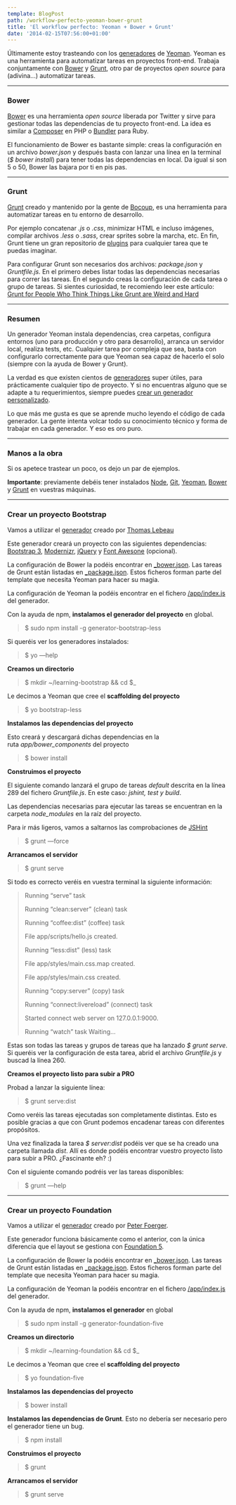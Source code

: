 ```yaml
---
template: BlogPost
path: /workflow-perfecto-yeoman-bower-grunt
title: 'El workflow perfecto: Yeoman + Bower + Grunt'
date: '2014-02-15T07:56:00+01:00'
---
```


Últimamente estoy trasteando con los [generadores](http://yeoman.io/community-generators.html) de [Yeoman](http://yeoman.io "Yeoman"). Yeoman es una herramienta para automatizar tareas en proyectos front-end. Trabaja conjuntamente con [Bower](http://bower.io) y [Grunt](http://gruntjs.com), otro par de proyectos *open source* para (adivina...) automatizar tareas.

***

### Bower

[Bower](http://bower.io) es una herramienta _open source_ liberada por Twitter y sirve para gestionar
todas las dependencias de tu proyecto front-end. La idea es similar a
[Composer](https://getcomposer.org/) en PHP o
[Bundler](http://bundler.io/) para Ruby.

El funcionamiento de Bower es bastante simple: creas la configuración en
un archivo *bower.json* y después basta con lanzar una línea en la
terminal (*$ bower install*) para tener todas las dependencias en local. Da
igual si son 5 o 50, Bower las bajara por ti en pis pas.

***

### Grunt

[Grunt](http://gruntjs.com) creado y mantenido por la gente de
[Bocoup](http://bocoup.com/), es una herramienta para automatizar tareas
en tu entorno de desarrollo.

Por ejemplo concatenar *.js* o *.css*, minimizar HTML e incluso
imágenes, compilar archivos *.less* o *.sass*, crear sprites sobre la
marcha, etc. En fin, Grunt tiene un gran repositorio de
[plugins](http://gruntjs.com/plugins "Grunt plugins") para cualquier
tarea que te puedas imaginar.

Para configurar Grunt son necesarios dos archivos: *package.json* y
*Gruntfile.js.* En el primero debes listar todas las dependencias
necesarias para correr las tareas. En el segundo creas la configuración
de cada tarea o grupo de tareas. Si sientes curiosidad, te recomiendo
leer este artículo: [Grunt for People Who Think Things Like Grunt are
Weird and
Hard](http://24ways.org/2013/grunt-is-not-weird-and-hard/ "Grunt for People Who Think Things Like Grunt are Weird and Hard")

***

### Resumen

Un generador Yeoman instala dependencias, crea carpetas, configura
entornos (uno para producción y otro para desarrollo), arranca un
servidor local, realiza tests, etc. Cualquier tarea por compleja que
sea, basta con configurarlo correctamente para que Yeoman sea capaz de
hacerlo el solo (siempre con la ayuda de Bower y Grunt).

La verdad es que existen cientos de
[generadores](http://yeoman.io/community-generators.html) super útiles,
para prácticamente cualquier tipo de proyecto. Y si no encuentras alguno
que se adapte a tu requerimientos, siempre puedes [crear un generador
personalizado](http://yeoman.io/generators.html#writing-your-first-generator "Yeoman: writing your first generator").

Lo que más me gusta es que se aprende mucho leyendo el código de cada
generador. La gente intenta volcar todo su conocimiento técnico y forma
de trabajar en cada generador. Y eso es oro puro.

***

### Manos a la obra

Si os apetece trastear un poco, os dejo un par de ejemplos.

**Importante**: previamente debéis tener instalados
[Node](http://nodejs.org/download/), [Git](http://git-scm.com/),
[Yeoman](http://yeoman.io/community-generators.html "Yeoman: community generators"),
[Bower](http://bower.io) y [Grunt](http://gruntjs.com) en vuestras
máquinas.

***

### Crear un proyecto Bootstrap

Vamos a utilizar
el [generador](https://github.com/Thomas-Lebeau/generator-bootstrap-less "yeoman generator bootstrap") creado
por [Thomas Lebeau](https://github.com/Thomas-Lebeau)

Este generador creará un proyecto con las siguientes dependencias:
[Bootstrap 3](http://getbootstrap.com),
[Modernizr](http://modernizr.com/), [jQuery](http://jquery.com/) y [Font
Awesone](http://fortawesome.github.io/Font-Awesome/) (opcional).

La configuración de Bower la podéis encontrar en
[\_bower.json](https://github.com/Thomas-Lebeau/generator-bootstrap-less/blob/master/app/templates/_bower.json). Las
tareas de Grunt están listadas en
[\_package.json](https://github.com/Thomas-Lebeau/generator-bootstrap-less/blob/master/app/templates/_package.json). Estos
ficheros forman parte del template que necesita Yeoman para hacer su
magia.

La configuración de Yeoman la podéis encontrar en el fichero
[/app/index.js](https://github.com/Thomas-Lebeau/generator-bootstrap-less/blob/master/app/index.js)
del generador.

Con la ayuda de npm, **instalamos el generador del proyecto** en global.

> $ sudo npm install -g generator-bootstrap-less

Si queréis ver los generadores instalados:

> $ yo —help

**Creamos un directorio**

> $ mkdir \~/learning-bootstrap && cd $_

Le decimos a Yeoman que cree el **scaffolding del proyecto**

> $ yo bootstrap-less

**Instalamos las dependencias del proyecto**

Esto creará y descargará dichas dependencias en la
ruta *app/bower\_components* del proyecto

> $ bower install

**Construimos el proyecto**

El siguiente comando lanzará el grupo de tareas *default* descrita en
la línea 289 del fichero *Gruntfile.js*. En este caso: *jshint, test y build*.

Las dependencias necesarias para ejecutar las tareas se encuentran en la
carpeta *node\_modules* en la raíz del proyecto.

Para ir más ligeros, vamos a saltarnos las comprobaciones de [JSHint](http://www.jshint.com/install/)

> $ grunt —force

**Arrancamos el servidor**

> $ grunt serve

Si todo es correcto veréis en vuestra terminal la siguiente información:

> Running “serve” task
>
> Running “clean:server” (clean) task
>
> Running “coffee:dist” (coffee) task
>
> File app/scripts/hello.js created.
>
> Running “less:dist” (less) task
>
> File app/styles/main.css.map created.
>
> File app/styles/main.css created.
>
> Running “copy:server” (copy) task
>
> Running “connect:livereload” (connect) task
>
> Started connect web server on 127.0.0.1:9000.
>
> Running “watch” task Waiting...

Estas son todas las tareas y grupos de tareas que ha lanzado *$ grunt
serve*. Si queréis ver la configuración de esta tarea, abrid el archivo
*Gruntfile.js* y buscad la línea 260.

**Creamos el proyecto listo para subir a PRO**

Probad a lanzar la siguiente línea:

> $ grunt serve:dist

Como veréis las tareas ejecutadas son completamente distintas. Esto es
posible gracias a que con Grunt podemos encadenar tareas con
diferentes propósitos.

Una vez finalizada la tarea *$ server:dist* podéis ver que se ha creado
una carpeta llamada *dist*. Allí es donde podéis encontrar vuestro
proyecto listo para subir a PRO. ¿Fascinante eh? :)

Con el siguiente comando podréis ver las tareas disponibles:

> $ grunt —help

***

### Crear un proyecto Foundation

Vamos a utilizar el
[generador](https://github.com/bauschan/generator-foundation-five)
creado por [Peter Foerger](https://github.com/bauschan).

Este generador funciona básicamente como el anterior, con la única
diferencia que el layout se gestiona con [Foundation
5](http://foundation.zurb.com).

La configuración de Bower la podéis encontrar en [_bower.json](https://github.com/bauschan/generator-foundation-five/blob/master/app/templates/_bower.json).
Las tareas de Grunt están listadas en [_package.json](https://github.com/bauschan/generator-foundation-five/blob/master/app/templates/_package.json).
Estos ficheros forman parte del template que necesita Yeoman para hacer su magia.

La configuración de Yeoman la podéis encontrar en el fichero [/app/index.js](https://github.com/bauschan/generator-foundation-five/blob/master/app/index.js)
del generador.

Con la ayuda de npm, **instalamos el generador** en global

> $ sudo npm install -g generator-foundation-five

**Creamos un directorio**

> $ mkdir \~/learning-foundation && cd $_

Le decimos a Yeoman que cree el **scaffolding del proyecto**

> $ yo foundation-five

**Instalamos las dependencias del proyecto**

> $ bower install

**Instalamos las dependencias de Grunt**. Esto no debería ser necesario pero el generador tiene un bug.

> $ npm install

**Construimos el proyecto**

> $ grunt

**Arrancamos el servidor**

> $ grunt serve
